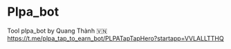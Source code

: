# Plpa_bot
Tool plpa_bot by Quang Thành 🇻🇳
https://t.me/plpa_tap_to_earn_bot/PLPATapTapHero?startapp=VVLALLTTHQ
